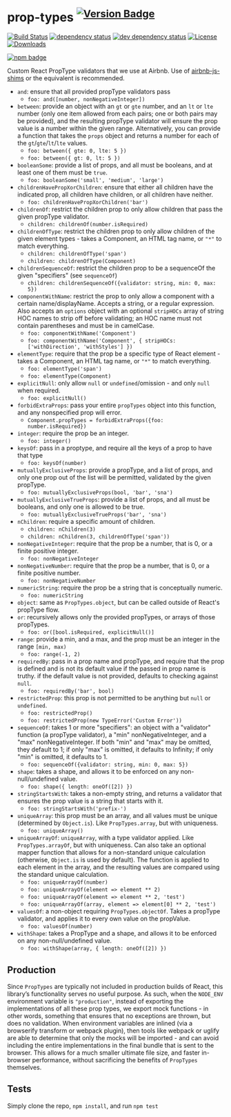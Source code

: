 # prop-types <sup>[![Version Badge][npm-version-svg]][package-url]</sup>

[![Build Status][travis-svg]][travis-url]
[![dependency status][deps-svg]][deps-url]
[![dev dependency status][dev-deps-svg]][dev-deps-url]
[![License][license-image]][license-url]
[![Downloads][downloads-image]][downloads-url]

[![npm badge][npm-badge-png]][package-url]

Custom React PropType validators that we use at Airbnb. Use of [airbnb-js-shims](https://npmjs.com/package/airbnb-js-shims) or the equivalent is recommended.

 - `and`: ensure that all provided propType validators pass
   - `foo: and([number, nonNegativeInteger])`
 - `between`: provide an object with an `gt` or `gte` number, and an `lt` or `lte` number (only one item allowed from each pairs; one or both pairs may be provided), and the resulting propType validator will ensure the prop value is a number within the given range. Alternatively, you can provide a function that takes the `props` object and returns a number for each of the `gt`/`gte`/`lt`/`lte` values.
   - `foo: between({ gte: 0, lte: 5 })`
   - `foo: between({ gt: 0, lt: 5 })`
 - `booleanSome`: provide a list of props, and all must be booleans, and at least one of them must be `true`.
   - `foo: booleanSome('small', 'medium', 'large')`
 - `childrenHavePropXorChildren`: ensure that either all children have the indicated prop, all children have children, or all children have neither.
   - `foo: childrenHavePropXorChildren('bar')`
 - `childrenOf`: restrict the children prop to only allow children that pass the given propType validator.
   - `children: childrenOf(number.isRequired)`
 - `childrenOfType`: restrict the children prop to only allow children of the given element types - takes a Component, an HTML tag name, or `"*"` to match everything.
   - `children: childrenOfType('span')`
   - `children: childrenOfType(Component)`
 - `childrenSequenceOf`: restrict the children prop to be a sequenceOf the given "specifiers" (see `sequenceOf`)
   - `children: childrenSequenceOf({validator: string, min: 0, max: 5})`
 - `componentWithName`: restrict the prop to only allow a component with a certain name/displayName. Accepts a string, or a regular expression. Also accepts an `options` object with an optional `stripHOCs` array of string HOC names to strip off before validating; an HOC name must not contain parentheses and must be in camelCase.
   - `foo: componentWithName('Component')`
   - `foo: componentWithName('Component', { stripHOCs: ['withDirection', 'withStyles'] })`
 - `elementType`: require that the prop be a specific type of React element - takes a Component, an HTML tag name, or `"*"` to match everything.
   - `foo: elementType('span')`
   - `foo: elementType(Component)`
 - `explicitNull`: only allow `null` or `undefined`/omission - and only `null` when required.
   - `foo: explicitNull()`
 - `forbidExtraProps`: pass your entire `propTypes` object into this function, and any nonspecified prop will error.
   - `Component.propTypes = forbidExtraProps({foo: number.isRequired})`
 - `integer`: require the prop be an integer.
   - `foo: integer()`
 - `keysOf`: pass in a proptype, and require all the keys of a prop to have that type
   - `foo: keysOf(number)`
 - `mutuallyExclusiveProps`: provide a propType, and a list of props, and only one prop out of the list will be permitted, validated by the given propType.
   - `foo: mutuallyExclusiveProps(bool, 'bar', 'sna')`
 - `mutuallyExclusiveTrueProps`: provide a list of props, and all must be booleans, and only one is allowed to be true.
   - `foo: mutuallyExclusiveTrueProps('bar', 'sna')`
 - `nChildren`: require a specific amount of children.
   - `children: nChildren(3)`
   - `children: nChildren(3, childrenOfType('span'))`
 - `nonNegativeInteger`: require that the prop be a number, that is 0, or a finite positive integer.
   - `foo: nonNegativeInteger`
 - `nonNegativeNumber`: require that the prop be a number, that is 0, or a finite positive number.
   - `foo: nonNegativeNumber`
 - `numericString`: require the prop be a string that is conceptually numeric.
   - `foo: numericString`
 - `object`: same as `PropTypes.object`, but can be called outside of React's propType flow.
 - `or`: recursively allows only the provided propTypes, or arrays of those propTypes.
   - `foo: or([bool.isRequired, explicitNull()]`
 - `range`: provide a min, and a max, and the prop must be an integer in the range `[min, max)`
   - `foo: range(-1, 2)`
 - `requiredBy`: pass in a prop name and propType, and require that the prop is defined and is not its default value if the passed in prop name is truthy. if the default value is not provided, defaults to checking against `null`.
   - `foo: requiredBy('bar', bool)`
 - `restrictedProp`: this prop is not permitted to be anything but `null` or `undefined`.
   - `foo: restrictedProp()`
   - `foo: restrictedProp(new TypeError('Custom Error'))`
 - `sequenceOf`: takes 1 or more "specifiers": an object with a "validator" function (a propType validator), a "min" nonNegativeInteger, and a "max" nonNegativeInteger. If both "min" and "max" may be omitted, they default to 1; if only "max" is omitted, it defaults to Infinity; if only "min" is omitted, it defaults to 1.
   - `foo: sequenceOf({validator: string, min: 0, max: 5})`
 - `shape`: takes a shape, and allows it to be enforced on any non-null/undefined value.
   - `foo: shape({ length: oneOf([2]) })`
 - `stringStartsWith`: takes a non-empty string, and returns a validator that ensures the prop value is a string that starts with it.
   - `foo: stringStartsWith('prefix-')`
 - `uniqueArray`: this prop must be an array, and all values must be unique (determined by `Object.is`). Like `PropTypes.array`, but with uniqueness.
   - `foo: uniqueArray()`
 - `uniqueArrayOf`: `uniqueArray`, with a type validator applied. Like `PropTypes.arrayOf`, but with uniqueness. Can also take an optional mapper function that allows for a non-standard unique calculation (otherwise, `Object.is` is used by default). The function is applied to each element in the array, and the resulting values are compared using the standard unique calculation.
   - `foo: uniqueArrayOf(number)`
   - `foo: uniqueArrayOf(element => element ** 2)`
   - `foo: uniqueArrayOf(element => element ** 2, 'test')`
   - `foo: uniqueArrayOf(array, element => element[0] ** 2, 'test')`
 - `valuesOf`: a non-object requiring `PropTypes.objectOf`. Takes a propType validator, and applies it to every own value on the propValue.
   - `foo: valuesOf(number)`
 - `withShape`: takes a PropType and a shape, and allows it to be enforced on any non-null/undefined value.
   - `foo: withShape(array, { length: oneOf([2]) })`

## Production
Since `PropTypes` are typically not included in production builds of React, this library’s functionality serves no useful purpose. As such, when the `NODE_ENV` environment variable is `"production"`, instead of exporting the implementations of all these prop types, we export mock functions - in other words, something that ensures that no exceptions are thrown, but does no validation. When environment variables are inlined (via a browserify transform or webpack plugin), then tools like webpack or uglify are able to determine that only the mocks will be imported - and can avoid including the entire implementations in the final bundle that is sent to the browser. This allows for a much smaller ultimate file size, and faster in-browser performance, without sacrificing the benefits of `PropTypes` themselves.

## Tests
Simply clone the repo, `npm install`, and run `npm test`

[package-url]: https://npmjs.org/package/airbnb-prop-types
[npm-version-svg]: http://versionbadg.es/airbnb/prop-types.svg
[travis-svg]: https://travis-ci.org/airbnb/prop-types.svg
[travis-url]: https://travis-ci.org/airbnb/prop-types
[deps-svg]: https://david-dm.org/airbnb/prop-types.svg
[deps-url]: https://david-dm.org/airbnb/prop-types
[dev-deps-svg]: https://david-dm.org/airbnb/prop-types/dev-status.svg
[dev-deps-url]: https://david-dm.org/airbnb/prop-types#info=devDependencies
[npm-badge-png]: https://nodei.co/npm/airbnb-prop-types.png?downloads=true&stars=true
[license-image]: http://img.shields.io/npm/l/airbnb-prop-types.svg
[license-url]: LICENSE
[downloads-image]: http://img.shields.io/npm/dm/airbnb-prop-types.svg
[downloads-url]: http://npm-stat.com/charts.html?package=airbnb-prop-types
